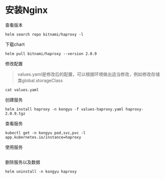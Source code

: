 # 安装Nginx

查看版本

```
helm search repo bitnami/haproxy -l
```

下载chart

```
helm pull bitnami/haproxy --version 2.0.9
```

修改配置

> values.yaml是修改后的配置，可以根据环境做出适当修改，例如修改存储类global.storageClass

```
cat values.yaml
```

创建服务

```shell
helm install haproxy -n kongyu -f values-haproxy.yaml haproxy-2.0.9.tgz
```

查看服务

```shell
kubectl get -n kongyu pod,svc,pvc -l app.kubernetes.io/instance=haproxy
```

使用服务

```

```

删除服务以及数据

```
helm uninstall -n kongyu haproxy
```

